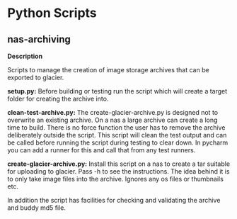 Python Scripts
==============

nas-archiving
-------------

**Description**

Scripts to manage the creation of image storage archives that can be exported to glacier.

**setup.py:** Before building or testing run the script which will create a target
folder for creating the archive into.

**clean-test-archive.py:** The create-glacier-archive.py is designed not to overwrite an existing archive.  On a nas a large archive can create a long time to build.  There is no force function the user has to remove the archive deliberately outside the script.  This script will clean the test output and can be called before running the script during testing to clear down.  In pycharm you can add a runner for this and call that from any test runners.

**create-glacier-archive.py:** Install this script on a nas to create a tar suitable for uploading to glacier.  Pass -h to see the instructions.  The idea behind it is to only take image files into the archive.  Ignores any os files or thumbnails etc.

In addition the script has facilities for checking and validating the archive and buddy md5 file.

